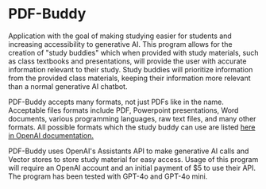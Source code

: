 # PDF-Buddy
Application with the goal of making studying easier for students and increasing
accessibility to generative AI. This program allows for the creation of "study
buddies" which when provided with study materials, such as class textbooks and
presentations, will provide the user with accurate information relevant to
their study. Study buddies will prioritize information from the provided class
materials, keeping their information more relevant than a normal generative AI
chatbot.

PDF-Buddy accepts many formats, not just PDFs like in the name. Acceptable
files formats include PDF, Powerpoint presentations, Word documents, various
programming languages, raw text files, and many other formats. All possible
formats which the study buddy can use are listed
[here in OpenAI documentation.](https://platform.openai.com/docs/assistants/tools/file-search/supported-files)

PDF-Buddy uses OpenAI's Assistants API to make generative AI calls and Vector
stores to store study material for easy access. Usage of this program will
require an OpenAI account and an initial payment of $5 to use their API. The 
program has been tested with GPT-4o and GPT-4o mini.